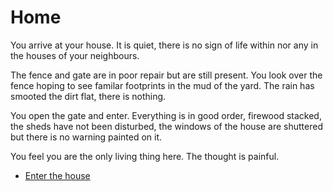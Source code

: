 # Home

You arrive at your house. It is quiet, there is no sign of life within nor any in the houses of your neighbours.

The fence and gate are in poor repair but are still present. You look over the fence hoping to see familar footprints in the mud of the yard. The rain has smooted the dirt flat, there is nothing.

You open the gate and enter. Everything is in good order, firewood stacked, the sheds have not been disturbed, the windows of the house are shuttered but there is no warning painted on it.

You feel you are the only living thing here. The thought is painful.

* [Enter the house](/home/inside)